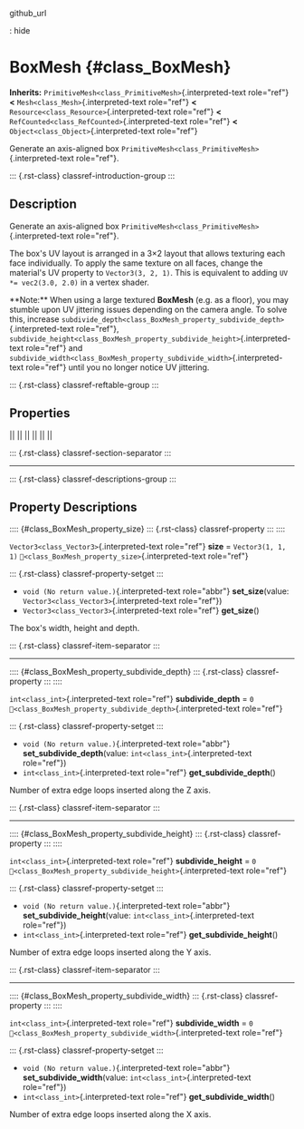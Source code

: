 github_url

:   hide

# BoxMesh {#class_BoxMesh}

**Inherits:** `PrimitiveMesh<class_PrimitiveMesh>`{.interpreted-text
role="ref"} **\<** `Mesh<class_Mesh>`{.interpreted-text role="ref"}
**\<** `Resource<class_Resource>`{.interpreted-text role="ref"} **\<**
`RefCounted<class_RefCounted>`{.interpreted-text role="ref"} **\<**
`Object<class_Object>`{.interpreted-text role="ref"}

Generate an axis-aligned box
`PrimitiveMesh<class_PrimitiveMesh>`{.interpreted-text role="ref"}.

::: {.rst-class}
classref-introduction-group
:::

## Description

Generate an axis-aligned box
`PrimitiveMesh<class_PrimitiveMesh>`{.interpreted-text role="ref"}.

The box\'s UV layout is arranged in a 3×2 layout that allows texturing
each face individually. To apply the same texture on all faces, change
the material\'s UV property to `Vector3(3, 2, 1)`. This is equivalent to
adding `UV *= vec2(3.0, 2.0)` in a vertex shader.

\*\*Note:\*\* When using a large textured **BoxMesh** (e.g. as a floor),
you may stumble upon UV jittering issues depending on the camera angle.
To solve this, increase
`subdivide_depth<class_BoxMesh_property_subdivide_depth>`{.interpreted-text
role="ref"},
`subdivide_height<class_BoxMesh_property_subdivide_height>`{.interpreted-text
role="ref"} and
`subdivide_width<class_BoxMesh_property_subdivide_width>`{.interpreted-text
role="ref"} until you no longer notice UV jittering.

::: {.rst-class}
classref-reftable-group
:::

## Properties

||
||
||
||
||
||

::: {.rst-class}
classref-section-separator
:::

------------------------------------------------------------------------

::: {.rst-class}
classref-descriptions-group
:::

## Property Descriptions

:::: {#class_BoxMesh_property_size}
::: {.rst-class}
classref-property
:::
::::

`Vector3<class_Vector3>`{.interpreted-text role="ref"} **size** =
`Vector3(1, 1, 1)` `🔗<class_BoxMesh_property_size>`{.interpreted-text
role="ref"}

::: {.rst-class}
classref-property-setget
:::

- `void (No return value.)`{.interpreted-text role="abbr"}
  **set_size**(value: `Vector3<class_Vector3>`{.interpreted-text
  role="ref"})
- `Vector3<class_Vector3>`{.interpreted-text role="ref"} **get_size**()

The box\'s width, height and depth.

::: {.rst-class}
classref-item-separator
:::

------------------------------------------------------------------------

:::: {#class_BoxMesh_property_subdivide_depth}
::: {.rst-class}
classref-property
:::
::::

`int<class_int>`{.interpreted-text role="ref"} **subdivide_depth** = `0`
`🔗<class_BoxMesh_property_subdivide_depth>`{.interpreted-text
role="ref"}

::: {.rst-class}
classref-property-setget
:::

- `void (No return value.)`{.interpreted-text role="abbr"}
  **set_subdivide_depth**(value: `int<class_int>`{.interpreted-text
  role="ref"})
- `int<class_int>`{.interpreted-text role="ref"}
  **get_subdivide_depth**()

Number of extra edge loops inserted along the Z axis.

::: {.rst-class}
classref-item-separator
:::

------------------------------------------------------------------------

:::: {#class_BoxMesh_property_subdivide_height}
::: {.rst-class}
classref-property
:::
::::

`int<class_int>`{.interpreted-text role="ref"} **subdivide_height** =
`0` `🔗<class_BoxMesh_property_subdivide_height>`{.interpreted-text
role="ref"}

::: {.rst-class}
classref-property-setget
:::

- `void (No return value.)`{.interpreted-text role="abbr"}
  **set_subdivide_height**(value: `int<class_int>`{.interpreted-text
  role="ref"})
- `int<class_int>`{.interpreted-text role="ref"}
  **get_subdivide_height**()

Number of extra edge loops inserted along the Y axis.

::: {.rst-class}
classref-item-separator
:::

------------------------------------------------------------------------

:::: {#class_BoxMesh_property_subdivide_width}
::: {.rst-class}
classref-property
:::
::::

`int<class_int>`{.interpreted-text role="ref"} **subdivide_width** = `0`
`🔗<class_BoxMesh_property_subdivide_width>`{.interpreted-text
role="ref"}

::: {.rst-class}
classref-property-setget
:::

- `void (No return value.)`{.interpreted-text role="abbr"}
  **set_subdivide_width**(value: `int<class_int>`{.interpreted-text
  role="ref"})
- `int<class_int>`{.interpreted-text role="ref"}
  **get_subdivide_width**()

Number of extra edge loops inserted along the X axis.
